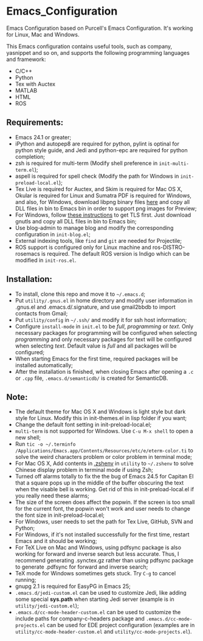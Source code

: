 Emacs_Configuration
========================================

Emacs Configuration based on Purcell's Emacs Configuration. It's working for Linux, Mac and Windows.

This Emacs configuration contains useful tools, such as company, yasnippet and so on, and supports the following programming languages and framework:
  - C/C++
  - Python
  - Tex with Auctex
  - MATLAB
  - HTML
  - ROS

## Requirements:
  - Emacs 24.1 or greater;
  - iPython and autopep8 are required for python, pylint is optinal for python style guide, and Jedi and python-epc are required for python completion;
  - zsh is required for multi-term (Modify shell preference in `init-multi-term.el`);
  - aspell is required for spell check (Modify the path for Windows in `init-preload-local.el`);
  - Tex Live is required for Auctex, and Skim is required for Mac OS X, Okular is required for Linux and Sumatra PDF is required for Windows, and also, for Windows, download libpng binary files [here](https://sourceforge.net/projects/ezwinports/files/) and copy all DLL files in bin to Emacs bin in order to support png images for Preview;
  - For Windows, follow [these instructions](http://xn--9dbdkw.se/diary/how_to_enable_GnuTLS_for_Emacs_24_on_Windows/index.en.html) to get TLS first. Just download gnutls and copy all DLL files in bin to Emacs bin;
  - Use blog-admin to manage blog and modify the corresponding configuration in `init-blog.el`;
  - External indexing tools, like `find` and `git` are needed for Projectile;
  - ROS support is configured only for Linux machine and ros-DISTRO-rosemacs is required. The default ROS version is Indigo which can be modified in `init-ros.el`.

## Installation:
  - To install, clone this repo and move it to `~/.emacs.d`;
  - Put `utility/.gnus.el` in home directory and modify user information in .gnus.el and .emacs.d/.signature, and use gmail2bbdb to import contacts from Gmail;
  - Put `utility/config` in `~/.ssh/` and modify it for ssh host information;
  - Configure `install-mode` in `init.el` to be *full*, *programming* or *text*. Only necessary packages for programming will be configured when selecting *programming* and only necessary packages for text will be configured when selecting *text*. Default value is *full* and all packages will be configured;
  - When starting Emacs for the first time, required packages will be installed automatically;
  - After the installation is finished, when closing Emacs after opening a `.c` or `.cpp` file, `.emacs.d/semanticdb/` is created for SemanticDB.

## Note:
  - The default theme for Mac OS X and Windows is light style but dark style for Linux. Modify this in init-themes.el in lisp folder if you want;
  - Change the default font setting in init-preload-local.el;
  - `multi-term` is not supported for Windows. Use `C-u M-x shell` to open a new shell;
  - Run `tic -o ~/.terminfo /Applications/Emacs.app/Contents/Resources/etc/e/eterm-color.ti` to solve the weird characters problem or color problem in terminal mode;
  - For Mac OS X, Add contents in [.zshenv](https://github.com/wuliuxiansheng/Emacs_Configuration/blob/master/utility/.zshenv) in `utility` to `~/.zshenv` to solve Chinese display problem in terminal mode if using Zsh;
  - Turned off alarms totally to fix the the bug of Emacs 24.5 for Capitan EI that a square pops up in the middle of the buffer obscuring the text when the visable bell is working. Get rid of this in init-preload-local.el if you really need these alarms;
  - The size of the screen does affect the popwin. If the screen is too small for the current font, the popwin won't work and user needs to change the font size in init-preload-local.el;
  - For Windows, user needs to set the path for Tex Live, GitHub, SVN and Python;
  - For Windows, if it's not installed successfully for the first time, restart Emacs and it should be working;
  - For TeX Live on Mac and Windows, using pdfsync package is also working for forward and inverse search but less accurate. Thus, I recommend generating .synctex.gz rather than using pdfsync package to generate .pdfsync for forward and inverse search;
  - TeX mode for Windows sometimes gets stuck. Try `C-g` to cancel running;
  - gnupg 2.1 is required for EasyPG in Emacs 25;
  - `.emacs.d/jedi-custom.el` can be used to customize Jedi, like adding some special **sys.path** when starting Jedi server (example is in `utility/jedi-custom.el`);
  - `.emacs.d/cc-mode-header-custom.el` can be used to customize the include paths for company-c-headers package and `.emacs.d/cc-mode-projects.el` can be used for EDE project configuration (examples are in `utility/cc-mode-header-custom.el` and `utility/cc-mode-projects.el`).
